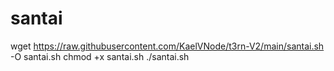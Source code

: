 # santai
wget https://raw.githubusercontent.com/KaelVNode/t3rn-V2/main/santai.sh -O santai.sh
chmod +x santai.sh
./santai.sh
